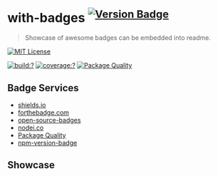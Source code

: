 # with-badges <sup>[![Version Badge](http://versionbadg.es/bubkoo/with-badges.svg)](https://npmjs.org/package/with-badges)</sup>

> Showcase of awesome badges can be embedded into readme.

[![MIT License](https://img.shields.io/badge/license-MIT_License-green.svg?style=flat-square)](https://github.com/bubkoo/with-badges/blob/master/LICENSE)

[![build:?](https://img.shields.io/travis/bubkoo/with-badges/master.svg?style=flat-square)](https://travis-ci.org/bubkoo/with-badges)
[![coverage:?](https://img.shields.io/coveralls/bubkoo/with-badges/master.svg?style=flat-square)](https://coveralls.io/github/bubkoo/with-badges)
[![Package Quality](http://npm.packagequality.com/shield/with-badges.svg)](http://packagequality.com/#?package=with-badges)

## Badge Services

- [shields.io](http://shields.io/)
- [forthebadge.com](http://forthebadge.com/)
- [open-source-badges](https://github.com/ellerbrock/open-source-badges)
- [nodei.co](https://nodei.co/)
- [Package Quality](http://packagequality.com/)
- [npm-version-badge](https://github.com/teelaunch/npm-version-badge)

## Showcase
   


